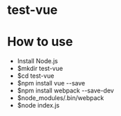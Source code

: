# test-vue

# How to use
* Install Node.js
* $mkdir test-vue
* $cd test-vue
* $npm install vue --save
* $npm install webpack --save-dev
* $node_modules/.bin/webpack
* $node index.js
